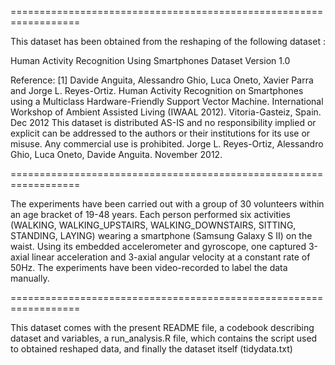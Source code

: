 ==================================================================

This dataset has been obtained from the reshaping of the following dataset :

Human Activity Recognition Using Smartphones Dataset
Version 1.0
 
Reference:
[1] Davide Anguita, Alessandro Ghio, Luca Oneto, Xavier Parra and Jorge L. Reyes-Ortiz. Human Activity Recognition on Smartphones using a Multiclass Hardware-Friendly Support Vector Machine. International Workshop of Ambient Assisted Living (IWAAL 2012). Vitoria-Gasteiz, Spain. Dec 2012
This dataset is distributed AS-IS and no responsibility implied or explicit can be addressed to the authors or their institutions for its use or misuse. Any commercial use is prohibited.
Jorge L. Reyes-Ortiz, Alessandro Ghio, Luca Oneto, Davide Anguita. November 2012.

==================================================================

The experiments have been carried out with a group of 30 volunteers within an age bracket of 19-48 years. Each person performed six activities (WALKING, WALKING_UPSTAIRS, WALKING_DOWNSTAIRS, SITTING, STANDING, LAYING) wearing a smartphone (Samsung Galaxy S II) on the waist. Using its embedded accelerometer and gyroscope, one captured 3-axial linear acceleration and 3-axial angular velocity at a constant rate of 50Hz. The experiments have been video-recorded to label the data manually. 

==================================================================

This dataset comes  with the present README file, a codebook describing dataset and variables, a run_analysis.R file, which contains the script used to obtained reshaped data, and finally the dataset itself (tidydata.txt) 


